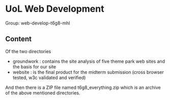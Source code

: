# UoL Web Development

Group: web-develop-t6g8-mhl

## Content

Of the two directories
  * groundwork : contains the site analysis of five theme park web sites and the basis for our site
  * website : is the final product for the midterm submission (cross browser tested, w3c validated and verified)

And then there is a ZIP file named t6g8_everything.zip which is an archive of the above mentioned directories.

